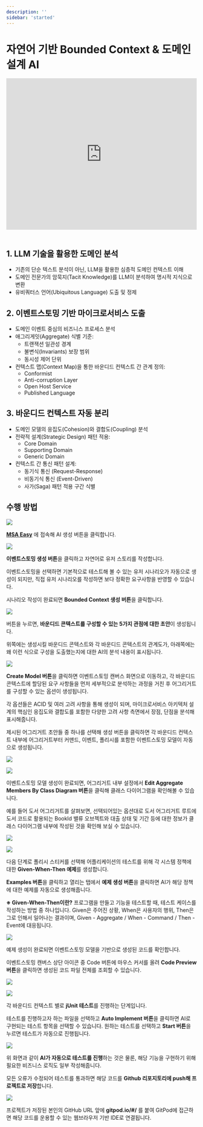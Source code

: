 ```yaml
---
description: ''
sidebar: 'started'
---
```


# 자연어 기반 Bounded Context & 도메인 설계 AI

<div style = "height:400px; object-fit: cover;">
<iframe style = "width:100%; height:100%;" src="https://www.youtube.com/embed/M6vK9WtyLwQ" title="YouTube video player" frameborder="0" allow="accelerometer; autoplay; clipboard-write; encrypted-media; gyroscope; picture-in-picture" allowfullscreen></iframe>
</div><br>

## 1. LLM 기술을 활용한 도메인 분석
- 기존의 단순 텍스트 분석이 아닌, LLM을 활용한 심층적 도메인 컨텍스트 이해
- 도메인 전문가의 암묵지(Tacit Knowledge)를 LLM이 분석하여 명시적 지식으로 변환
- 유비쿼터스 언어(Ubiquitous Language) 도출 및 정제

## 2. 이벤트스토밍 기반 마이크로서비스 도출
- 도메인 이벤트 중심의 비즈니스 프로세스 분석
- 애그리게잇(Aggregate) 식별 기준:
  - 트랜잭션 일관성 경계
  - 불변식(Invariants) 보장 범위
  - 동시성 제어 단위
- 컨텍스트 맵(Context Map)을 통한 바운디드 컨텍스트 간 관계 정의:
  - Conformist
  - Anti-corruption Layer
  - Open Host Service
  - Published Language

## 3. 바운디드 컨텍스트 자동 분리
- 도메인 모델의 응집도(Cohesion)와 결합도(Coupling) 분석
- 전략적 설계(Strategic Design) 패턴 적용:
  - Core Domain
  - Supporting Domain
  - Generic Domain
- 컨텍스트 간 통신 패턴 설계:
  - 동기식 통신 (Request-Response)
  - 비동기식 통신 (Event-Driven)
  - 사가(Saga) 패턴 적용 구간 식별

## 수행 방법

![](../../src/img/ai-gen-0.png)

[**MSA Easy**](https://www.msaez.io/) 에 접속해 AI 생성 버튼을 클릭합니다.

![](../../src/img/ai-gen-1.png)

**이벤트스토밍 생성 버튼**을 클릭하고 자연어로 유저 스토리를 작성합니다.

이벤트스토밍을 선택하면 기본적으로 테스트해 볼 수 있는 유저 시나리오가 자동으로 생성이 되지만, 직접 유저 시나리오를 작성하면 보다 정확한 요구사항을 반영할 수 있습니다.

시나리오 작성이 완료되면 **Bounded Context 생성 버튼**을 클릭합니다.

![](../../src/img/ai-gen-2.png)

버튼을 누르면, **바운디드 콘텍스트를 구성할 수 있는 5가지 관점에 대한 초안**이 생성됩니다.

위쪽에는 생성시킬 바운디드 콘텍스트와 각 바운디드 콘텍스트의 관계도가, 아래쪽에는 왜 이런 식으로 구성을 도출했는지에 대한 AI의 분석 내용이 표시됩니다.

![](../../src/img/ai-gen-3.png)

**Create Model 버튼**을 클릭하면 이벤트스토밍 캔버스 화면으로 이동하고, 각 바운디드 콘텍스트에 할당된 요구 사항들을 먼저 세부적으로 분석하는 과정을 거친 후 어그리거트를 구성할 수 있는 옵션이 생성됩니다.

각 옵션들은 ACID 및 여러 고려 사항을 통해 생성이 되며, 마이크로서비스 아키텍처 설계의 핵심인 응집도와 결합도를 포함한 다양한 고려 사항 측면에서 장점, 단점을 분석해 표시해줍니다.

제시된 어그리거트 초안들 중 하나를 선택해 생성 버튼을 클릭하면 각 바운디드 컨텍스트 내부에 어그리거트부터 커맨드, 이벤트, 폴리시를 포함한 이벤트스토밍 모델이 자동으로 생성됩니다.

<!-- ![](../../src/img/ai-gen-4.png)

생성된 이벤트스토밍 모델 -->

![](../../src/img/ai-gen-5.png)

![](../../src/img/ai-gen-6.png)

이벤트스토밍 모델 생성이 완료되면, 어그리거트 내부 설정에서 **Edit Aggregate Members By Class Diagram 버튼**을 클릭해 클래스 다이어그램을 확인해볼 수 있습니다.

예를 들어 도서 어그리거트를 살펴보면, 선택되어있는 옵션대로 도서 어그리거트 루트에 도서 코드로 활용되는 BookId 밸류 오브젝트와 대출 상태 및 기간 등에 대한 정보가 클래스 다이어그램 내부에 작성된 것을 확인해 보실 수 있습니다.

![](../../src/img/ai-gen-7.png)

![](../../src/img/ai-gen-8.png)

다음 단계로 폴리시 스티커를 선택해 어플리케이션의 테스트를 위해 각 시스템 정책에 대한 **Given-When-Then 예제**를 생성합니다.

**Examples 버튼**을 클릭하고 열리는 탭에서 **예제 생성 버튼**을 클릭하면 AI가 해당 정책에 대한 예제를 자동으로 생성해줍니다.

**※ Given-When-Then이란?** 
프로그램을 만들고 기능을 테스트할 때, 테스트 케이스를 작성하는 방법 중 하나입니다. Given은 주어진 상황, When은 사용자의 행위, Then은 그로 인해서 일어나는 결과이며, Given - Aggregate / When - Command / Then - Event에 대응됩니다.

![](../../src/img/ai-gen-9.png)

예제 생성이 완료되면 이벤트스토밍 모델을 기반으로 생성된 코드를 확인합니다.

이벤트스토밍 캔버스 상단 아이콘 중 Code 버튼에 마우스 커서를 올려 **Code Preview 버튼**을 클릭하면 생성된 코드 파일 전체를 조회할 수 있습니다.

![](../../src/img/ai-gen-10.png)

![](../../src/img/ai-gen-11.png)

각 바운디드 컨텍스트 별로 **jUnit 테스트**를 진행하는 단계입니다. 

테스트를 진행하고자 하는 파일을 선택하고 **Auto Implement 버튼**을 클릭하면 AI로 구현되는 테스트 항목을 선택할 수 있습니다. 원하는 테스트를 선택하고 **Start 버튼**을 누르면 테스트가 자동으로 진행됩니다.

![](../../src/img/ai-gen-12.png)

위 화면과 같이 **AI가 자동으로 테스트를 진행**하는 것은 물론, 해당 기능을 구현하기 위해 필요한 비즈니스 로직도 일부 작성해줍니다. 

모든 오류가 수정되어 테스트를 통과하면 해당 코드를 **Github 리포지토리에 push해 프로젝트로 저장**합니다.

![](../../src/img/ai-gen-13.png)

프로젝트가 저장된 본인의 GitHub URL 앞에 **gitpod.io/#/** 를 붙여 GitPod에 접근하면 해당 코드를 운용할 수 있는 웹브라우저 기반 IDE로 연결됩니다.

<style>
.mobile-view {
    display: none;
}

@media screen and (max-width: 499px) {
    .responsive-table {
        display: none;
    }

    .mobile-view {
        display: block;
    }

    .mobile-view div {
        font-size: 16px;
        font-weight: bold;
        margin-top:20px;
    }
}
</style>